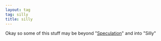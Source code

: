 ```yaml
---
layout: tag
tag: silly
title: silly
---
```


Okay so some of this stuff may be beyond "[Speculation](/tag/speculation/)"
and into "Silly"
